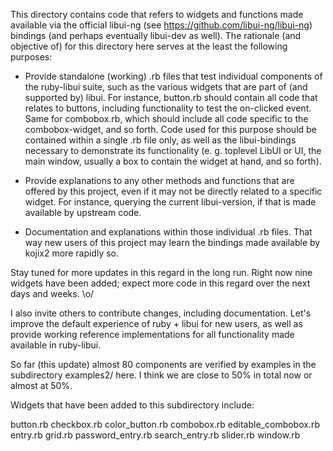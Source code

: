 This directory contains code that refers to widgets and functions made available via the official libui-ng (see https://github.com/libui-ng/libui-ng) bindings (and perhaps eventually libui-dev as well). The rationale (and objective of) for this directory here serves at the least the following purposes:

- Provide standalone (working) .rb files that test individual components of
the ruby-libui suite, such as the various widgets that are part of (and supported by)
libui. For instance, button.rb should contain all code that relates to buttons,
including functionality to test the on-clicked event. Same for combobox.rb, which
should include all code specific to the combobox-widget, and so forth. Code used
for this purpose should be contained within a single .rb file only, as well as the
libui-bindings necessary to demonstrate its functionality (e. g. toplevel LibUI or
UI, the main window, usually a box to contain the widget at hand, and so forth).

- Provide explanations to any other methods and functions that are offered
by this project, even if it may not be directly related to a specific widget.
For instance, querying the current libui-version, if that is made available
by upstream code.

- Documentation and explanations within those individual .rb files. That way
new users of this project may learn the bindings made available by kojix2
more rapidly so.

Stay tuned for more updates in this regard in the long run. Right now nine 
widgets have been added; expect more code in this regard over the next days and weeks. \o/

I also invite others to contribute changes, including documentation. Let's improve the
default experience of ruby + libui for new users, as well as provide working reference
implementations for all functionality made available in ruby-libui.

So far (this update) almost 80 components are verified by examples in the subdirectory examples2/ here. I think we are close to 50% in total now or almost at 50%.

Widgets that have been added to this subdirectory include:

  button.rb
  checkbox.rb
  color_button.rb
  combobox.rb
  editable_combobox.rb
  entry.rb
  grid.rb
  password_entry.rb
  search_entry.rb
  slider.rb
  window.rb
